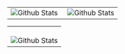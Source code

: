 <table align="center">
  <tr>
    <td>
      <img
        align="left"
        src="https://github-readme-stats.vercel.app/api?username=ana-rabelo&theme=onedark&show_icons=true"
        alt="Github Stats"
      />
    </td>
    <td>
      <img
        align="right"
        src="https://github-readme-stats.vercel.app/api/top-langs/?username=ana-rabelo&theme=onedark&hide_border=false&include_all_commits=true&count_private=true&layout=compact"
        alt="Github Stats"
      />
    </td>
  </tr>
</table>

<table align="center">
  <tr>
    <td>
        <br />
        <img
          align="center"
          src="https://github-readme-streak-stats.herokuapp.com/?user=ana-rabelo&theme=onedark&hide_border=false"
          alt="Github Stats"
        />
      </td>
  </tr>
</table>
